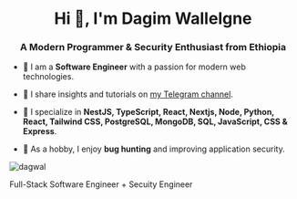 <h1 align="center">Hi 👋, I'm Dagim Wallelgne</h1>
<h3 align="center">A Modern Programmer & Security Enthusiast from Ethiopia</h3>

- 🌱 I am a **Software Engineer** with a passion for modern web technologies.

- 📝 I share insights and tutorials on [my Telegram channel](https://t.me/+yIkS9EFhe1xlMTU0).

- 💬 I specialize in **NestJS, TypeScript, React, Nextjs, Node, Python, React, Tailwind CSS, PostgreSQL, MongoDB, SQL, JavaScript, CSS & Express**.

- 🐞 As a hobby, I enjoy **bug hunting** and improving application security.


<p><img align="center" src="https://github-readme-streak-stats.herokuapp.com/?user=dagwal&" alt="dagwal" /></p>

Full-Stack Software Engineer + Secuity
Engineer
